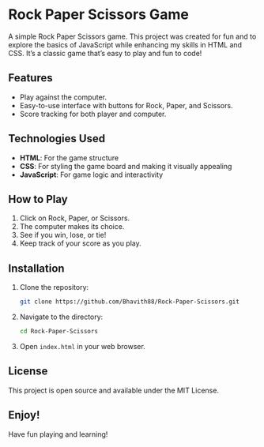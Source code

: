 # Rock Paper Scissors Game

A simple Rock Paper Scissors game. This project was created for fun and to explore the basics of JavaScript while enhancing my skills in HTML and CSS. It’s a classic game that’s easy to play and fun to code!


## Features

- Play against the computer.
- Easy-to-use interface with buttons for Rock, Paper, and Scissors.
- Score tracking for both player and computer.

## Technologies Used

- **HTML**: For the game structure
- **CSS**: For styling the game board and making it visually appealing
- **JavaScript**: For game logic and interactivity

## How to Play

1. Click on Rock, Paper, or Scissors.
2. The computer makes its choice.
3. See if you win, lose, or tie!
4. Keep track of your score as you play.

## Installation

1. Clone the repository:
   ```bash
   git clone https://github.com/Bhavith88/Rock-Paper-Scissors.git
   ```

2. Navigate to the directory:
   ```bash
   cd Rock-Paper-Scissors
   ```

3. Open `index.html` in your web browser.

## License

This project is open source and available under the MIT License.

## Enjoy!

Have fun playing and learning!

